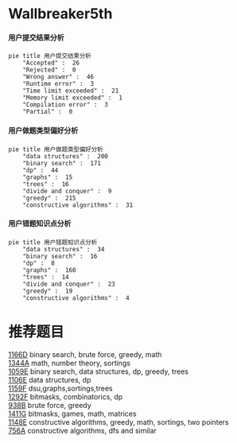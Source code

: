 # Wallbreaker5th

<!-- tabs:start -->



#### **用户提交结果分析**

```mermaid
pie title 用户提交结果分析
    "Accepted" :  26
    "Rejected" :  0
    "Wrong answer" :  46
    "Runtime error" :  3
    "Time limit exceeded" :  21
    "Memory limit exceeded" :  1
    "Compilation error" :  3
    "Partial" :  0
```

#### **用户做题类型偏好分析**

```mermaid
pie title 用户做题类型偏好分析
    "data structures" :  200
    "binary search" :  171
    "dp" :  44
    "graphs" :  15
    "trees" :  16
    "divide and conquer" :  9
    "greedy" :  215
    "constructive algorithms" :  31
```
#### **用户错题知识点分析**

```mermaid
pie title 用户错题知识点分析
    "data structures" :  34
    "binary search" :  16
    "dp" :  8
    "graphs" :  160
    "trees" :  14
    "divide and conquer" :  23
    "greedy" :  19
    "constructive algorithms" :  4
```



<!-- tabs:end -->
# 推荐题目
[1166D](https://codeforces.com/contest/1166/problem/D)		binary search,
                        brute force,
                        greedy,
                        math		  
[1344A](https://codeforces.com/contest/1344/problem/A)		math,
                        number theory,
                        sortings		  
[1059E](https://codeforces.com/contest/1059/problem/E)		binary search,
                        data structures,
                        dp,
                        greedy,
                        trees		  
[1106E](https://codeforces.com/contest/1106/problem/E)		data structures,
                        dp		  
[1159F](https://codeforces.com/contest/1159/problem/F)		dsu,graphs,sortings,trees		  
[1292F](https://codeforces.com/contest/1292/problem/F)		bitmasks,
                        combinatorics,
                        dp		  
[938B](https://codeforces.com/contest/938/problem/B)		brute force,
                        greedy		  
[1411G](https://codeforces.com/contest/1411/problem/G)		bitmasks,
                        games,
                        math,
                        matrices		  
[1148E](https://codeforces.com/contest/1148/problem/E)		constructive algorithms,
                        greedy,
                        math,
                        sortings,
                        two pointers		  
[756A](https://codeforces.com/contest/756/problem/A)		constructive algorithms,
                        dfs and similar		  
